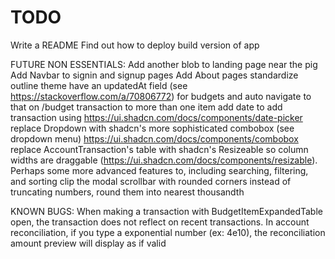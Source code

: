 # TODO

Write a README
Find out how to deploy build version of app

FUTURE NON ESSENTIALS:
Add another blob to landing page near the pig
Add Navbar to signin and signup pages
Add About pages
standardize outline theme
have an updatedAt field (see https://stackoverflow.com/a/70806772) for budgets and auto navigate to that on /budget
transaction to more than one item
add date to add transaction using https://ui.shadcn.com/docs/components/date-picker
replace Dropdown with shadcn's more sophisticated combobox (see dropdown menu) https://ui.shadcn.com/docs/components/combobox
replace AccountTransaction's table with shadcn's Resizeable so column widths are draggable (https://ui.shadcn.com/docs/components/resizable). Perhaps some more advanced features to, including searching, filtering, and sorting
clip the modal scrollbar with rounded corners
instead of truncating numbers, round them into nearest thousandth

KNOWN BUGS:
When making a transaction with BudgetItemExpandedTable open, the transaction does not reflect on recent transactions.
In account reconciliation, if you type a exponential number (ex: 4e10), the reconciliation amount preview will display as if valid
